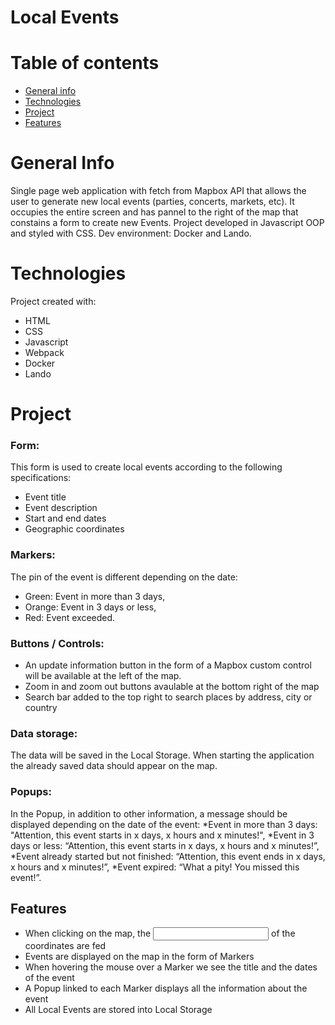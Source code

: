 # Local Events

# Table of contents
* [General info](#general-info)
* [Technologies](#technologies)
* [Project](#project)
* [Features](#features)

# General Info
Single page web application with fetch from Mapbox API that allows the user to generate new local events (parties, concerts, markets, etc). 
It occupies the entire screen and has pannel to the right of the map that constains a form to create new Events. 
Project developed in Javascript OOP and styled with CSS. Dev environment: Docker and Lando.

# Technologies
Project created with:
* HTML
* CSS
* Javascript
* Webpack
* Docker
* Lando

# Project
### Form:
This form is used to create local events according to the following specifications:
* Event title
* Event description
* Start and end dates 
* Geographic coordinates

### Markers:
The pin of the event is different depending on the date:
* Green: Event in more than 3 days, 
* Orange: Event in 3 days or less,
* Red: Event exceeded.

### Buttons / Controls:
* An update information button in the form of a Mapbox custom control will be available at the left of the map.
* Zoom in and zoom out buttons avaulable at the bottom right of the map
* Search bar added to the top right to search places by address, city or country

### Data storage:
The data will be saved in the Local Storage. When starting the application the already saved data should appear on the map.

### Popups:
In the Popup, in addition to other information, a message should be displayed depending on the date of the event:
*Event in more than 3 days: "Attention, this event starts in x days, x hours and x minutes!",
*Event in 3 days or less: “Attention, this event starts in x days, x hours and x minutes!”,
*Event already started but not finished: “Attention, this event ends in x days, x hours and x minutes!”,
*Event expired: “What a pity! You missed this event!”.

## Features 
* When clicking on the map, the <input> of the coordinates are fed
* Events are displayed on the map in the form of Markers
* When hovering the mouse over a Marker we see the title and the dates of the event
* A Popup linked to each Marker displays all the information about the event
* All Local Events are stored into Local Storage
